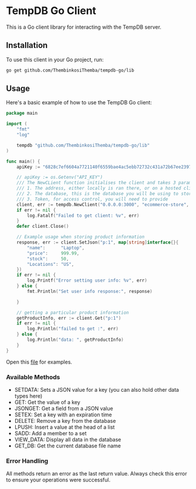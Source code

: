# TempDB Go Client

This is a Go client library for interacting with the TempDB server.

## Installation

To use this client in your Go project, run:

```sh
go get github.com/ThembinkosiThemba/tempdb-go/lib
```

## Usage

Here's a basic example of how to use the TempDB Go client:

```go
package main

import (
	"fmt"
	"log"

	tempdb "github.com/ThembinkosiThemba/tempdb-go/lib"
)

func main() {
	apiKey := "6828c7ef6604a7721140f6559bae4ac5ebb72732c431a72b67ee2397dcf31da5"

	// apiKey := os.Getenv("API_KEY")
	/// The NewCLient function initialises the client and takes 3 parameters
	/// 1. The address, either locally is ran there, or on a hosted client which is comming soon.
	/// 2. The database, this is the database you will be using to store data using the client.
	/// 3. Token, for access control, you will need to provide
	client, err := tempdb.NewClient("0.0.0.0:3000", "ecommerce-store", apiKey)
	if err != nil {
		log.Fatalf("Failed to get client: %v", err)
	}
	defer client.Close()

	// Example usage when storing product information
	response, err := client.SetJson("p:1", map[string]interface{}{
		"name":      "Laptop",
		"price":     999.99,
		"stock":     50,
		"Locations": "US",
	})
	if err != nil {
		log.Printf("Error setting user info: %v", err)
	} else {
		fmt.Println("Set user info response:", response)

	}

	// getting a particular product information
	getProductInfo, err := client.Get("p:1")
	if err != nil {
		log.Println("failed to get :", err)
	} else {
		log.Println("data: ", getProductInfo)
	}
}

```

Open this [file](./test.go) for examples.

### Available Methods

- SETDATA: Sets a JSON value for a key (you can also hold other data types here)
- GET: Get the value of a key
- JSONGET: Get a field from a JSON value
- SETEX: Set a key with an expiration time
- DELETE: Remove a key from the database
- LPUSH: Insert a value at the head of a list
- SADD: Add a member to a set
- VIEW_DATA: Display all data in the database
- GET_DB: Get the current database file name

### Error Handling

All methods return an error as the last return value. Always check this error to ensure your operations were successful.
